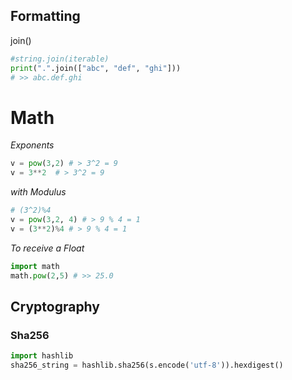 ## Formatting

join()
```python
#string.join(iterable)
print(".".join(["abc", "def", "ghi"]))
# >> abc.def.ghi
```
# Math

*Exponents*
```python
v = pow(3,2) # > 3^2 = 9
v = 3**2  # > 3^2 = 9
```
*with Modulus*
```python
# (3^2)%4
v = pow(3,2, 4) # > 9 % 4 = 1
v = (3**2)%4 # > 9 % 4 = 1
```

*To receive a Float*
```python
import math
math.pow(2,5) # >> 25.0
```

## Cryptography

### Sha256
```python
import hashlib
sha256_string = hashlib.sha256(s.encode('utf-8')).hexdigest()
```